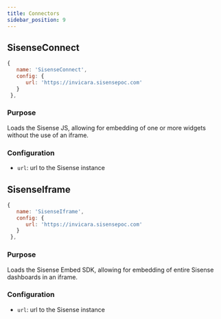 ```yaml
---
title: Connectors
sidebar_position: 9
---
```


## SisenseConnect

```jsx
{
   name: 'SisenseConnect',
   config: {
      url: 'https://invicara.sisensepoc.com'
   }
 },
```

### Purpose

Loads the Sisense JS, allowing for embedding of one or more widgets without the use of an iframe.

### Configuration

- `url`: url to the Sisense instance

## SisenseIframe

```jsx
{
   name: 'SisenseIframe',
   config: {
      url: 'https://invicara.sisensepoc.com'
   }
 },
```

### Purpose

Loads the Sisense Embed SDK, allowing for embedding of entire Sisense dashboards in an iframe.

### Configuration

- `url`: url to the Sisense instance
